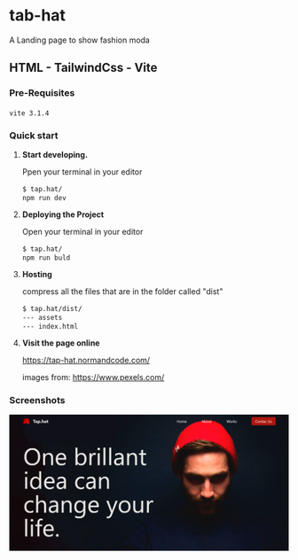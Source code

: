 # tab-hat
A Landing page to show fashion moda


## HTML - TailwindCss - Vite
### Pre-Requisites
`vite 3.1.4`

### Quick start
1.  **Start developing.**

    Ppen your terminal in your editor

    ```shell
    $ tap.hat/
    npm run dev
    ```
2.  **Deploying the Project**

    Open your terminal in your editor

    ```shell
    $ tap.hat/
    npm run buld
    ```
3.  **Hosting**

    compress all the files that are in the folder called "dist"

    ```shell
    $ tap.hat/dist/
    --- assets 
    --- index.html
    ```
4.  **Visit the page online**

    https://tap-hat.normandcode.com/

    images from: https://www.pexels.com/

### Screenshots
![alt text](https://github.com/Nor-Mand/tab-hat/blob/main/images/picture_1.png)
